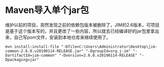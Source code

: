 # Maven导入单个jar包
维护以前的项目，突然发现之前的依赖包版本被删除了，JIM的2.6版本，可项目是基于这个版本写的，并且更改了一些内容，所以就去已经编译好的jar包里拿出来，自己写pom文件，安装到本地仓库来继续使用了。
```maven
mvn install:install-file "-Dfile=C:\Users\Administrator\Desktop\jim-common-2.6.0.v20190114-RELEASE.jar" "-DgroupId=org.j-im" "-DartifactId=jim-common" "-Dversion=2.6.0.v20190114-RELEASE" "-Dpackaging=jar"
```
